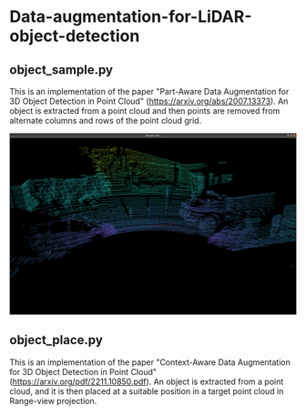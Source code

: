 # Data-augmentation-for-LiDAR-object-detection

## object_sample.py

This is an implementation of the paper "Part-Aware Data Augmentation for 3D Object Detection in Point Cloud" (https://arxiv.org/abs/2007.13373). An object is extracted from a point cloud and then points are removed from alternate columns and rows of the point cloud grid. 

![alt text](https://github.com/siddharth130500/DGR/blob/main/60_01.png?raw=true)

## object_place.py

This is an implementation of the paper "Context-Aware Data Augmentation for 3D Object Detection in Point Cloud" (https://arxiv.org/pdf/2211.10850.pdf). An object is extracted from a point cloud, and it is then placed at a suitable position in a target point cloud in Range-view projection.
